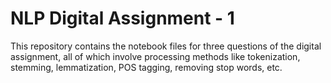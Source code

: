 # NLP Digital Assignment - 1

This repository contains the notebook files for three questions of the digital assignment, all of which involve processing methods like tokenization, stemming, lemmatization, POS tagging, removing stop words, etc.
